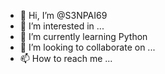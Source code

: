 - 👋 Hi, I’m @S3NPAI69
- 👀 I’m interested in ...
- 🌱 I’m currently learning Python
- 💞️ I’m looking to collaborate on ...
- 📫 How to reach me ...
<!---
S3NPAI69/S3NPAI69 is a ✨ special ✨ repository because its `README.md` (this file) appears on your GitHub profile.
You can click the Preview link to take a look at your changes.
--->
